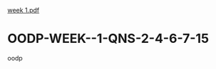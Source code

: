 [week 1.pdf](https://github.com/vvnsb/OODP-WEEK--1-QNS-2-4-6-7-15/files/9584592/week.1.pdf)
# OODP-WEEK--1-QNS-2-4-6-7-15
oodp
